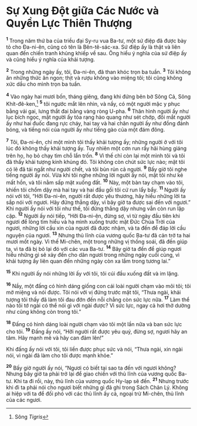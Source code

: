 # Sự Xung Ðột giữa Các Nước và Quyền Lực Thiên Thượng
<sup><b>1</b></sup> Trong năm thứ ba của triều đại Sy-ru vua Ba-tư, một sứ điệp đã được bày tỏ cho Ða-ni-ên, cũng có tên là Bên-tê-sác-xa. Sứ điệp ấy là thật và liên quan đến chiến tranh khủng khiếp về sau. Ông hiểu ý nghĩa của sứ điệp ấy và cũng hiểu ý nghĩa của khải tượng.

<sup><b>2</b></sup> Trong những ngày ấy, tôi, Ða-ni-ên, đã than khóc trọn ba tuần. <sup><b>3</b></sup> Tôi không ăn những thức ăn ngon; thịt và rượu không vào miệng tôi; tôi cũng không xức dầu cho mình trọn ba tuần.

<sup><b>4</b></sup> Vào ngày hai mươi bốn, tháng giêng, đang khi đứng bên bờ Sông Cả, Sông Khít-đê-ken,[^1] <sup><b>5</b></sup> tôi ngước mắt lên nhìn, và nầy, có một người mặc y phục bằng vải gai, lưng thắt đai bằng vàng ròng U-pha. <sup><b>6</b></sup> Thân hình người ấy như lục bích ngọc, mặt người ấy tỏa rạng hào quang như sét chớp, đôi mắt người ấy như hai đuốc đang rực cháy, hai tay và hai chân người ấy như đồng đánh bóng, và tiếng nói của người ấy như tiếng gào của một đám đông.

<sup><b>7</b></sup> Tôi, Ða-ni-ên, chỉ một mình tôi thấy khải tượng ấy; những người ở với tôi lúc đó không thấy khải tượng ấy. Tuy nhiên một cơn run rẩy hãi hùng giáng trên họ, họ bỏ chạy tìm chỗ lẩn trốn. <sup><b>8</b></sup> Vì thế chỉ còn lại một mình tôi và tôi đã thấy khải tượng kinh khủng đó. Tôi không còn chút sức lực nào; mặt tôi có lẽ đã tái ngắt như người chết, và tôi bủn rủn cả người. <sup><b>9</b></sup> Bấy giờ tôi nghe tiếng người ấy nói. Vừa khi tôi nghe những lời người ấy nói, mặt tôi như kẻ mất hồn, và tôi nằm sấp mặt xuống đất. <sup><b>10</b></sup> Này, một bàn tay chạm vào tôi, khiến tôi chổm dậy mà hai tay và hai đầu gối tôi cứ run lẩy bẩy. <sup><b>11</b></sup> Người ấy nói với tôi, “Hỡi Ða-ni-ên, người rất được yêu thương, hãy hiểu những lời ta sắp nói với ngươi. Hãy đứng thẳng dậy, vì bây giờ ta được sai đến với ngươi.” Khi người ấy nói với tôi như thế, tôi đứng thẳng dậy nhưng vẫn còn run lập cập. <sup><b>12</b></sup> Người ấy nói tiếp, “Hỡi Ða-ni-ên, đừng sợ, vì từ ngày đầu tiên khi ngươi để lòng tìm hiểu và hạ mình xuống trước mặt Ðức Chúa Trời của ngươi, những lời cầu xin của ngươi đã được nhậm, và ta đến để đáp lời cầu nguyện của ngươi. <sup><b>13</b></sup> Nhưng thủ lĩnh của vương quốc Ba-tư đã cản trở ta hai mươi mốt ngày. Vì thế Mi-chên, một trong những vị thống soái, đã đến giúp ta, vì ta đã bị bỏ lại đó với các vua Ba-tư. <sup><b>14</b></sup> Bây giờ ta đến để giúp ngươi hiểu những gì sẽ xảy đến cho dân ngươi trong những ngày cuối cùng, vì khải tượng ấy liên quan đến những ngày còn xa lắm trong tương lai.”

<sup><b>15</b></sup> Khi người ấy nói những lời ấy với tôi, tôi cúi đầu xuống đất và im lặng.

<sup><b>16</b></sup> Nầy, một đấng có hình dáng giống con cái loài người chạm vào môi tôi; tôi mở miệng và nói được. Tôi nói với vị đứng trước mặt tôi, “Thưa ngài, khải tượng tôi thấy đã làm tôi đau đớn đến nỗi chẳng còn sức lực nữa. <sup><b>17</b></sup> Làm thể nào tôi tớ ngài có thể nói gì với ngài được? Vì sức lực, ngay cả hơi thở dường như cũng không còn trong tôi.”

<sup><b>18</b></sup> Ðấng có hình dáng loài người chạm vào tôi một lần nữa và ban sức lực cho tôi. <sup><b>19</b></sup> Ðấng ấy nói, “Hỡi người rất được yêu quý, đừng sợ, ngươi hãy an tâm. Hãy mạnh mẽ và hãy can đảm lên!”

Khi đấng ấy nói với tôi, tôi liền được phục sức và nói, “Thưa ngài, xin ngài nói, vì ngài đã làm cho tôi được mạnh khỏe.”

<sup><b>20</b></sup> Bấy giờ người ấy nói, “Ngươi có biết tại sao ta đến với ngươi không? Nhưng bây giờ ta phải trở lại để giao chiến với thủ lĩnh của vương quốc Ba-tư. Khi ta đi rồi, này, thủ lĩnh của vương quốc Hy-lạp sẽ đến. <sup><b>21</b></sup> Nhưng trước khi đi ta phải nói cho ngươi biết những gì đã ghi trong Sách Chân Lý. Không ai hiệp với ta để đối phó với các thủ lĩnh ấy cả, ngoại trừ Mi-chên, thủ lĩnh của các ngươi.

[^1]: Sông *Tigris*